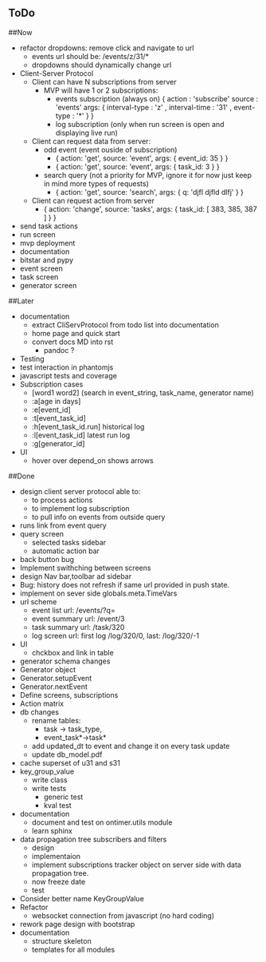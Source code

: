 ToDo
----

##Now
  * refactor dropdowns: remove click and navigate to url
    * events url should be: /events/z/31/*
    * dropdowns should dynamically change url
  * Client-Server Protocol 
    * Client can have  N subscriptions from server
      * MVP will have 1 or 2 subscriptions:
        * events subscription (always on)
          { action : 'subscribe'
            source : 'events'
            args: { interval-type : 'z' ,
                    interval-time : '31' ,
                    event-type : '*' } 
          }
        * log subscription (only when run screen is open and displaying live run)
    * Client can request data from server:
      * odd event (event ouside of subscription)
        * { action: 'get', source: 'event', args: { event_id: 35 } }
        * { action: 'get', source: 'event', args: { task_id: 3 } }
      * search query (not a priority for MVP, ignore it for now just keep in mind more types of requests)
        * { action: 'get', source: 'search', args: { q: 'djfl djfld dlfj' } }
    * Client can request action from server
      * { action: 'change', source: 'tasks', args: { task_id: [ 383, 385, 387 ] } }
  * send task actions
  * run screen
  * mvp deployment 
  * documentation
  * bitstar and pypy
  * event screen
  * task screen
  * generator screen
   
##Later 
  * documentation
    * extract CliServProtocol from todo list into documentation 
    * home page and quick start 
    * convert docs MD into rst
	  * pandoc ?
  * Testing
   * test interaction in phantomjs
   * javascript tests and coverage
   * Subscription cases
     * [word1 word2] (search in event_string, task_name, generator name)
     * :a[age in days]
     * :e[event_id]
     * :t[event_task_id]
     * :h[event_task_id.run] historical log
     * :l[event_task_id] latest run log
     * :g[generator_id] 
  * UI
    * hover over depend_on shows arrows

##Done
  * design client server protocol able to:
    * to process actions 
    * to implement log subscription 
    * to pull info on events from outside query
  * runs link from event query
  * query screen
    * selected tasks sidebar
    * automatic action bar
  * back button bug
  * Implement swithching between screens
  * design Nav bar,toolbar ad sidebar
  * Bug: history does not refresh if same url provided in push state.
  * implement on sever side globals.meta.TimeVars
  * url scheme
	  * event list url: /events/<filter>?q=<search>
	  * event summary url: /event/3
	  * task summary url: /task/320
	  * log screen url: first log /log/320/0, last: /log/320/-1
   * UI
     * chckbox and link in table
   * generator schema changes 
   * Generator object
   * Generator.setupEvent
   * Generator.nextEvent
   * Define screens, subscriptions
   * Action matrix
   * db changes
     * rename tables: 
       * task -> task_type, 
       * event_task*->task* 
     * add updated_dt to event and change it on every task update
     * update db_model.pdf
  * cache superset of u31 and s31 
  * key_group_value
    * write class
    * write tests
      * generic test 
      * kval test
  * documentation 
  	* document and test on ontimer.utils module
  	* learn sphinx
  * data propagation tree subscribers and filters 
  	* design
  	* implementaion
    * implement subscriptions tracker object on server side with data propagation tree.
    * now freeze date
  	* test
  * Consider better name KeyGroupValue
   * Refactor 
     * websocket connection from javascript (no hard coding) 
  * rework page design with bootstrap 
  * documentation 
    * structure skeleton
    * templates for all modules
   
      

